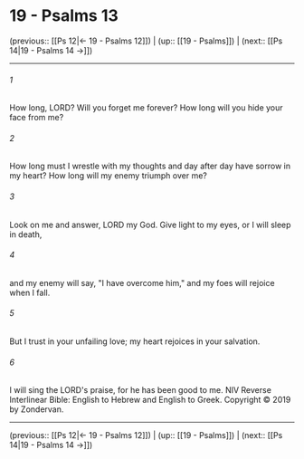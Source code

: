 # 19 - Psalms 13

(previous:: [[Ps 12|← 19 - Psalms 12]]) | (up:: [[19 - Psalms]]) | (next:: [[Ps 14|19 - Psalms 14 →]])

***


###### 1 
How long, LORD? Will you forget me forever? How long will you hide your face from me? 

###### 2 
How long must I wrestle with my thoughts and day after day have sorrow in my heart? How long will my enemy triumph over me? 

###### 3 
Look on me and answer, LORD my God. Give light to my eyes, or I will sleep in death, 

###### 4 
and my enemy will say, "I have overcome him," and my foes will rejoice when I fall. 

###### 5 
But I trust in your unfailing love; my heart rejoices in your salvation. 

###### 6 
I will sing the LORD's praise, for he has been good to me. NIV Reverse Interlinear Bible: English to Hebrew and English to Greek. Copyright © 2019 by Zondervan.

***

(previous:: [[Ps 12|← 19 - Psalms 12]]) | (up:: [[19 - Psalms]]) | (next:: [[Ps 14|19 - Psalms 14 →]])
